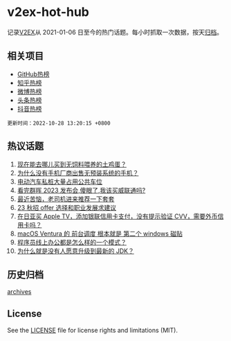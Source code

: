 # v2ex-hot-hub

 记录[V2EX](https://www.v2ex.com/)从 2021-01-06 日至今的热门话题。每小时抓取一次数据，按天[归档](archives)。
 
 ## 相关项目

- [GitHub热榜](https://github.com/lonnyzhang423/github-hot-hub)
- [知乎热榜](https://github.com/lonnyzhang423/zhihu-hot-hub)
- [微博热榜](https://github.com/lonnyzhang423/weibo-hot-hub)
- [头条热榜](https://github.com/lonnyzhang423/toutiao-hot-hub)
- [抖音热榜](https://github.com/lonnyzhang423/douyin-hot-hub)


 `更新时间：2022-10-28 13:20:15 +0800`

## 热议话题

1. [现在能去哪儿买到无饲料喂养的土鸡蛋？](https://www.v2ex.com/t/890560)
1. [为什么没有手机厂商出售无预装系统的手机？](https://www.v2ex.com/t/890465)
1. [电动汽车私桩大量占用公共车位](https://www.v2ex.com/t/890566)
1. [看完群晖 2023 发布会,傻眼了,我该买威联通吗?](https://www.v2ex.com/t/890579)
1. [最近苦恼，老司机进来推荐一下套套](https://www.v2ex.com/t/890583)
1. [23 秋招 offer 选择和职业发展求建议](https://www.v2ex.com/t/890438)
1. [在日亚买 Apple TV，添加银联信用卡支付，没有提示验证 CVV，需要外币信用卡吗？](https://www.v2ex.com/t/890558)
1. [macOS Ventura 的 前台调度 根本就是 第二个 windows 磁贴](https://www.v2ex.com/t/890577)
1. [程序员线上办公都是怎么样的一个模式？](https://www.v2ex.com/t/890573)
1. [为什么就是没有人愿意升级到最新的 JDK？](https://www.v2ex.com/t/890606)

## 历史归档

[archives](archives)

## License

See the [LICENSE](LICENSE) file for license rights and limitations (MIT).
